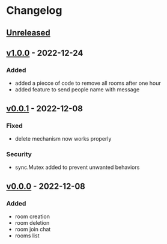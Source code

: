 # Changelog

## [Unreleased]


## [v1.0.0] - 2022-12-24

### Added

- added a piecce of code to remove all rooms after one hour
- added feature to send people name with message

## [v0.0.1] - 2022-12-08

### Fixed

- delete mechanism now works properly

### Security

- sync.Mutex added to prevent unwanted behaviors

## [v0.0.0] - 2022-12-08

### Added

- room creation
- room deletion
- room join chat
- rooms list

<!-- Versions -->
[v1.0.0]: https://github.com/maktoobgar/golang_socket/releases/tag/v1.0.0
[v0.0.1]: https://github.com/maktoobgar/golang_socket/releases/tag/v0.0.1
[v0.0.0]: https://github.com/maktoobgar/golang_socket/releases/tag/v0.0.0
[unreleased]: https://github.com/maktoobgar/golang_socket/compare/v1.0.0...HEAD
<!-- ## [0.0.2] - 2022-12-07

### Added

- /


### Changed

### Deprecated

### Removed

### Fixed

### Security

## [0.0.1] - 2022-12-07

- initial release -->

<!-- Links -->
<!-- [keep a changelog]: https://keepachangelog.com/en/1.0.0/
[semantic versioning]: https://semver.org/spec/v2.0.0.html -->

<!-- Versions -->
<!-- [unreleased]: https://github.com/Author/Repository/compare/v0.0.2...HEAD
[0.0.2]: https://github.com/Author/Repository/compare/v0.0.1...v0.0.2
[0.0.1]: https://github.com/Author/Repository/releases/tag/v0.0.1 -->
